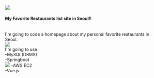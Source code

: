 <img src="http://news.kbs.co.kr/data/news/2017/01/04/3405677_bH6.jpg" size="50px"/>
<h4>My Favorite Restaurants list site in Seoul!!</h4>
<br>I'm going to code a homepage about my personal favorite restaurants in Seoul. 
<br><img src="https://s3.ap-northeast-2.amazonaws.com/img.kormedi.com/news/article/__icsFiles/artimage/2015/05/23/c_km601/432212_540.jpg"/><br>
I'm going to use <br>
-MySQL(DBMS)<br>
-Springboot<br>  <img src="https://images.velog.io/images/galaxy/post/b501f325-1810-4e26-962e-e66ca0b94ca9/image.png"/>
-AWS EC2<br>
-Vue.js<br>


